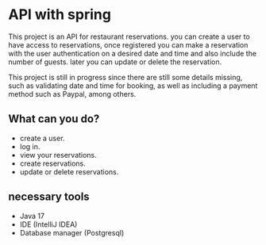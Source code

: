 
# API with spring

This project is an API for restaurant reservations. you can create a user to have access to reservations, once registered you can make a reservation with the user authentication on a desired date and time and also include the number of guests. later you can update or delete the reservation.

This project is still in progress since there are still some details missing, such as validating date and time for booking, as well as including a payment method such as Paypal, among others.

## What can you do?

 - create a user.
 - log in.
 - view your reservations.
 - create reservations.
 - update or delete reservations.

## necessary tools 

- Java 17
- IDE (IntelliJ IDEA)
- Database manager (Postgresql)

